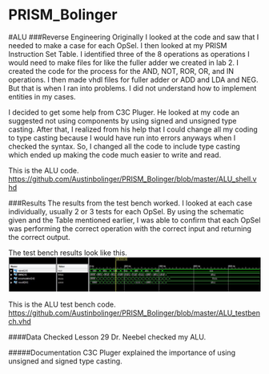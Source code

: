 PRISM_Bolinger
==============

#ALU
###Reverse Engineering
Originally I looked at the code and saw that I needed to make a case for each OpSel. I then looked at my PRISM Instruction Set Table. I identified three of the 8 operations as operations I would need to make files for like the fuller adder we created in lab 2. I created the code for the process for the AND, NOT, ROR, OR, and IN operations. I then made vhdl files for fuller adder or ADD and LDA and NEG. But that is when I ran into problems. I did not understand how to implement entities in my cases. 

I decided to get some help from C3C Pluger. He looked at my code an suggested not using components by using signed and unsigned type casting. After that, I realized from his help that I could change all my coding to type casting because I would have run into errors anyways when I checked the syntax. So, I changed all the code to include type casting which ended up making the code much easier to write and read.

This is the ALU code.
https://github.com/Austinbolinger/PRISM_Bolinger/blob/master/ALU_shell.vhd

###Results
The results from the test bench worked. I looked at each case individually, usually 2 or 3 tests for each OpSel. By using the schematic given and the Table mentioned earlier, I was able to confirm that each OpSel was performing the correct operation with the correct input and returning the correct output.

The test bench results look like this.
![test bench](https://github.com/Austinbolinger/PRISM_Bolinger/blob/master/testbenchOutput.JPG?raw=true "Test Bench")

This is the ALU test bench code. https://github.com/Austinbolinger/PRISM_Bolinger/blob/master/ALU_testbench.vhd


####Data Checked
Lesson 29 Dr. Neebel checked my ALU.

#####Documentation
C3C Pluger explained the importance of using unsigned and signed type casting.
